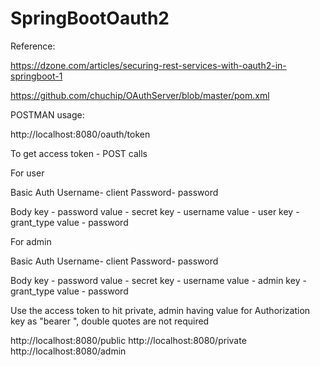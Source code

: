 # SpringBootOauth2

Reference:

https://dzone.com/articles/securing-rest-services-with-oauth2-in-springboot-1

https://github.com/chuchip/OAuthServer/blob/master/pom.xml

POSTMAN usage:

http://localhost:8080/oauth/token

To get access token - POST calls

For user

Basic Auth
Username- client
Password- password

Body
key - password   value - secret
key - username   value - user
key - grant_type value - password

For admin

Basic Auth
Username- client
Password- password

Body
key - password   value - secret
key - username   value - admin
key - grant_type value - password

Use the access token to hit private, admin having value for Authorization key as "bearer <access-token>", double quotes are not required

http://localhost:8080/public
http://localhost:8080/private
http://localhost:8080/admin
